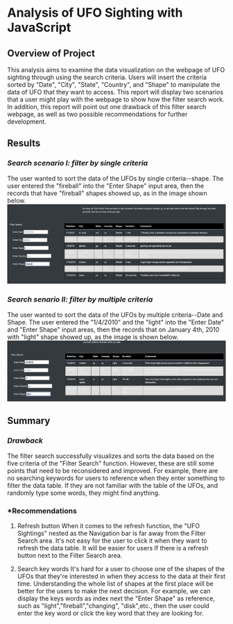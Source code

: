 # **Analysis of UFO Sighting with JavaScript**

## **Overview of Project**

This analysis aims to examine the data visualization on the webpage of UFO sighting through using the search criteria. Users will insert the criteria sorted by "Date", "City", "State", "Country", and "Shape" to manipulate the data of UFO that they want to access. This report will display two scenarios that a user might play with the webpage to show how the filter search work. In addition, this report will point out one drawback of this filter search webpage, as well as two possible recommendations for further development.

## **Results**

### ***Search scenario I: filter by single criteria***

The user wanted to sort the data of the UFOs by single criteria--shape. The user entered the "fireball" into the "Enter Shape" input area, then the records that have "fireball" shapes showed up, as in the image shown below.
![This is an image](https://github.com/ruimin1231/UFOs/blob/main/filter_search_by_shape.png)


### ***Search senario II: filter by multiple criteria***

The user wanted to sort the data of the UFOs by multiple criteria--Date and Shape. The user entered the "1/4/2010" and the "light" into the "Enter Date" and "Enter Shape" input areas, then the records that on January 4th, 2010 with "light" shape showed up, as the image is shown below.
![This is an image](https://github.com/ruimin1231/UFOs/blob/main/filte_search_by_shape_and_date.png)



## **Summary**

### ***Drawback***

The filter search successfully visualizes and sorts the data based on the five criteria of the "Filter Search" function. However, these are still some points that need to be reconsidered and improved. For example, there are no searching keywords for users to reference when they enter something to filter the data table. If they are not familiar with the table of the UFOs, and randomly type some words, they might find anything. 


### ***Recommendations**

1. Refresh button
When it comes to the refresh function, the "UFO Sightings" nested as the Navigation bar is far away from the Filter Search area. It's not easy for the user to click it when they want to refresh the data table. It will be easier for users If there is a refresh button next to the Filter Search area.

2. Search key words
It's hard for a user to choose one of the shapes of the UFOs that they're interested in when they access to the data at their first time. Understanding the whole list of shapes at the first place will be better for the users to make the next decision. For example, we can display the keys words as index next the "Enter Shape" as reference, such as "light","fireball","changing", "disk",etc., then the user could enter the key word or click the key word that they are looking for. 

